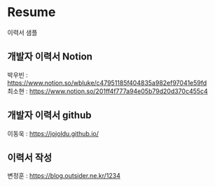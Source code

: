 # Resume
이력서 샘플

## 개발자 이력서 Notion
박우빈 : https://www.notion.so/wbluke/c47951185f404835a982ef97041e59fd  
최소현 : https://www.notion.so/201ff4f777a94e05b79d20d370c455c4

## 개발자 이력서 github
이동욱 : https://jojoldu.github.io/

## 이력서 작성
변정훈 : https://blog.outsider.ne.kr/1234
